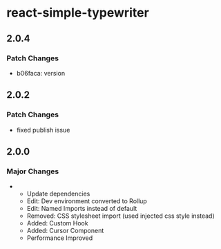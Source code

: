 # react-simple-typewriter

## 2.0.4

### Patch Changes

- b06faca: version

## 2.0.2

### Patch Changes

- fixed publish issue

## 2.0.0

### Major Changes

- - Update dependencies
  - Edit: Dev environment converted to Rollup
  - Edit: Named Imports instead of default
  - Removed: CSS stylesheet import (used injected css style instead)
  - Added: Custom Hook
  - Added: Cursor Component
  - Performance Improved
